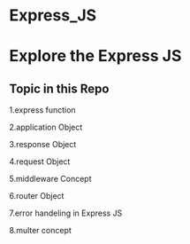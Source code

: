 # Express_JS
<h1>Explore the Express JS</h1>
<h2>Topic in this Repo</h2>
<p>1.express function</p>
<p>2.application Object</p>
<p>3.response Object</p>
<p>4.request Object</p>
<p>5.middleware Concept</p>
<p>6.router Object</p>
<p>7.error handeling in Express JS </p>
<p>8.multer concept</p>

